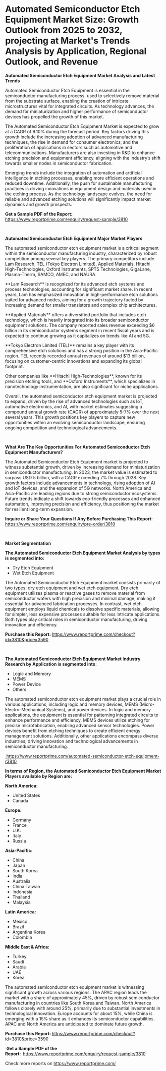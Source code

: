 <p><h1>Automated Semiconductor Etch Equipment Market Size: Growth Outlook from 2025 to 2032, projecting at Market's Trends Analysis by Application, Regional Outlook, and Revenue</h1></p><p><strong>Automated Semiconductor Etch Equipment Market Analysis and Latest Trends</strong></p>
<p><p>Automated Semiconductor Etch Equipment is essential in the semiconductor manufacturing process, used to selectively remove material from the substrate surface, enabling the creation of intricate microstructures vital for integrated circuits. As technology advances, the demand for miniaturization and higher performance of semiconductor devices has propelled the growth of this market.</p><p>The Automated Semiconductor Etch Equipment Market is expected to grow at a CAGR of 9.10% during the forecast period. Key factors driving this growth include the increasing adoption of advanced manufacturing techniques, the rise in demand for consumer electronics, and the proliferation of applications in sectors such as automotive and telecommunications. Manufacturers are also investing in R&D to enhance etching precision and equipment efficiency, aligning with the industry’s shift towards smaller nodes in semiconductor fabrication.</p><p>Emerging trends include the integration of automation and artificial intelligence in etching processes, enabling more efficient operations and reduced downtime. Additionally, the push for sustainable manufacturing practices is driving innovations in equipment design and materials used in the etching process. As the technology landscape evolves, the need for reliable and advanced etching solutions will significantly impact market dynamics and growth prospects.</p></p>
<p><strong>Get a Sample PDF of the Report:&nbsp;</strong> <a href="https://www.reportprime.com/enquiry/request-sample/3810?utm_campaign=2457&utm_medium=2&utm_source=Github&utm_content=ia&utm_term=18032025&utm_id=automated-semiconductor-etch-equipment">https://www.reportprime.com/enquiry/request-sample/3810</a></p>
<p>&nbsp;</p>
<p><strong>Automated Semiconductor Etch Equipment Major Market Players</strong></p>
<p><p>The automated semiconductor etch equipment market is a critical segment within the semiconductor manufacturing industry, characterized by robust competition among several key players. The primary competitors include Lam Research, TEL (Tokyo Electron Limited), Applied Materials, Hitachi High-Technologies, Oxford Instruments, SPTS Technologies, GigaLane, Plasma-Therm, SAMCO, AMEC, and NAURA. </p><p>**Lam Research** is recognized for its advanced etch systems and process technologies, accounting for significant market share. In recent years, Lam has emphasized innovation in high-performance etch solutions suited for advanced nodes, aiming for a growth trajectory fueled by increasing demand for smaller transistors and complex chip architectures.</p><p>**Applied Materials** offers a diversified portfolio that includes etch technology, which is heavily integrated into its broader semiconductor equipment solutions. The company reported sales revenue exceeding $6 billion in its semiconductor systems segment in recent fiscal years and is expected to continue growing as it capitalizes on trends like AI and 5G.</p><p>**Tokyo Electron Limited (TEL)** remains a key player with its comprehensive etch solutions and has a strong position in the Asia-Pacific region. TEL recently recorded annual revenues of around $13 billion, focusing on customer-centric innovations and expanding its global footprint.</p><p>Other companies like **Hitachi High-Technologies**, known for its precision etching tools, and **Oxford Instruments**, which specializes in nanotechnology instrumentation, are also significant for niche applications. </p><p>Overall, the automated semiconductor etch equipment market is projected to expand, driven by the rise of advanced technologies such as IoT, automotive electronics, and AI, with market estimates suggesting a compound annual growth rate (CAGR) of approximately 5-7% over the next several years. This growth positions key players to capture new opportunities within an evolving semiconductor landscape, ensuring ongoing competition and technological advancements.</p></p>
<p>&nbsp;</p>
<p><strong>What Are The Key Opportunities For Automated Semiconductor Etch Equipment Manufacturers?</strong></p>
<p><p>The Automated Semiconductor Etch Equipment market is projected to witness substantial growth, driven by increasing demand for miniaturization in semiconductor manufacturing. In 2023, the market value is estimated to surpass USD 5 billion, with a CAGR exceeding 7% through 2028. Key growth factors include advancements in technology, rising adoption of AI and IoT devices, and the expansion of 5G networks. North America and Asia-Pacific are leading regions due to strong semiconductor ecosystems. Future trends indicate a shift towards eco-friendly processes and enhanced automation, improving precision and efficiency, thus positioning the market for resilient long-term expansion.</p></p>
<p><strong>Inquire or Share Your Questions If Any Before Purchasing This Report:</strong> <a href="https://www.reportprime.com/enquiry/pre-order/3810?utm_campaign=2457&utm_medium=2&utm_source=Github&utm_content=ia&utm_term=18032025&utm_id=automated-semiconductor-etch-equipment">https://www.reportprime.com/enquiry/pre-order/3810</a></p>
<p>&nbsp;</p>
<p><strong>Market Segmentation</strong></p>
<p><strong>The Automated Semiconductor Etch Equipment Market Analysis by types is segmented into:</strong></p>
<p><ul><li>Dry Etch Equipment</li><li>Wet Etch Equipment</li></ul></p>
<p><p>The Automated Semiconductor Etch Equipment market consists primarily of two types: dry etch equipment and wet etch equipment. Dry etch equipment utilizes plasma or reactive gases to remove material from semiconductor wafers with high precision and minimal damage, making it essential for advanced fabrication processes. In contrast, wet etch equipment employs liquid chemicals to dissolve specific materials, allowing for simpler, less expensive processes suitable for less intricate applications. Both types play critical roles in semiconductor manufacturing, driving innovation and efficiency.</p></p>
<p><strong>Purchase this Report:&nbsp;</strong><a href="https://www.reportprime.com/checkout?id=3810&price=3590&utm_campaign=2457&utm_medium=2&utm_source=Github&utm_content=ia&utm_term=18032025&utm_id=automated-semiconductor-etch-equipment">https://www.reportprime.com/checkout?id=3810&price=3590</a></p>
<p>&nbsp;</p>
<p><strong>The Automated Semiconductor Etch Equipment Market Industry Research by Application is segmented into:</strong></p>
<p><ul><li>Logic and Memory</li><li>MEMS</li><li>Power Device</li><li>Others</li></ul></p>
<p><p>The automated semiconductor etch equipment market plays a crucial role in various applications, including logic and memory devices, MEMS (Micro-Electro-Mechanical Systems), and power devices. In logic and memory applications, the equipment is essential for patterning integrated circuits to enhance performance and efficiency. MEMS devices utilize etching for precise microfabrication, enabling advanced sensor technologies. Power devices benefit from etching techniques to create efficient energy management solutions. Additionally, other applications encompass diverse industries, driving innovation and technological advancements in semiconductor manufacturing.</p></p>
<p><a href="https://www.reportprime.com/automated-semiconductor-etch-equipment-r3810?utm_campaign=2457&utm_medium=2&utm_source=Github&utm_content=ia&utm_term=18032025&utm_id=automated-semiconductor-etch-equipment">&nbsp;https://www.reportprime.com/automated-semiconductor-etch-equipment-r3810</a></p>
<p><strong>In terms of Region, the Automated Semiconductor Etch Equipment Market Players available by Region are:</strong></p>
<p>
    <p> <strong> North America: </strong>
        <ul>
            <li>United States</li>
            <li>Canada</li>
        </ul>
        </p> 
    <p> <strong> Europe: </strong>
        <ul>
            <li>Germany</li>
            <li>France</li>
            <li>U.K.</li>
            <li>Italy</li>
            <li>Russia</li>
        </ul>
        </p> 
    <p> <strong> Asia-Pacific: </strong>
        <ul>
            <li>China</li>
            <li>Japan</li>
            <li>South Korea</li>
            <li>India</li>
            <li>Australia</li>
            <li>China Taiwan</li>
            <li>Indonesia</li>
            <li>Thailand</li>
            <li>Malaysia</li>
        </ul>
        </p> 
    <p> <strong> Latin America: </strong>
        <ul>
            <li>Mexico</li>
            <li>Brazil</li>
            <li>Argentina Korea</li>
            <li>Colombia</li>
        </ul>
        </p> 
    <p> <strong> Middle East & Africa: </strong>
        <ul>
            <li>Turkey</li>
            <li>Saudi</li>
            <li>Arabia</li>
            <li>UAE</li>
            <li>Korea</li>
        </ul>
    </p>
    </p>
<p><p>The automated semiconductor etch equipment market is witnessing significant growth across various regions. The APAC region leads the market with a share of approximately 45%, driven by robust semiconductor manufacturing in countries like South Korea and Taiwan. North America follows closely with around 25%, primarily due to substantial investments in technological innovation. Europe accounts for about 15%, while China is emerging with a 15% share as it enhances its semiconductor capabilities. APAC and North America are anticipated to dominate future growth.</p></p>
<p><strong>Purchase this Report: </strong><a href="https://www.reportprime.com/checkout?id=3810&price=3590&utm_campaign=2457&utm_medium=2&utm_source=Github&utm_content=ia&utm_term=18032025&utm_id=automated-semiconductor-etch-equipment">https://www.reportprime.com/checkout?id=3810&price=3590</a></p>
<p>&nbsp;<strong>Get a Sample PDF of the Report:&nbsp;&nbsp;</strong><a href="https://www.reportprime.com/enquiry/request-sample/3810?utm_campaign=2457&utm_medium=2&utm_source=Github&utm_content=ia&utm_term=18032025&utm_id=automated-semiconductor-etch-equipment">https://www.reportprime.com/enquiry/request-sample/3810</a></p>
<p><strong></strong></p>
<p>Check more reports on <a href="https://www.reportprime.com/?utm_campaign=2457&utm_medium=2&utm_source=Github&utm_content=ia&utm_term=18032025&utm_id=automated-semiconductor-etch-equipment">https://www.reportprime.com/</a></p>